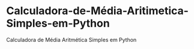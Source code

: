 # Calculadora-de-Média-Aritimetica-Simples-em-Python
Calculadora de Média Aritmética Simples em Python
